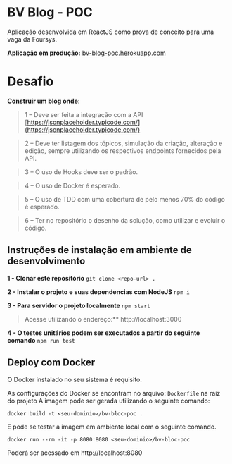 # BV Blog - POC

Aplicação desenvolvida em ReactJS como prova de conceito para uma vaga da Foursys.

**Aplicação em produção:** [bv-blog-poc.herokuapp.com](https://bv-blog-poc.herokuapp.com/) 

# Desafio

**Construir um blog onde**:
>1 – Deve ser feita a integração com a API [https://jsonplaceholder.typicode.com/](https://jsonplaceholder.typicode.com/)

>2 – Deve ter listagem dos tópicos, simulação da criação, alteração e edição, sempre utilizando os respectivos endpoints fornecidos pela API.

>3 – O uso de Hooks deve ser o padrão.

>4 – O uso de Docker é esperado.

>5 – O uso de TDD com uma cobertura de pelo menos 70% do código é esperado.

>6 – Ter no repositório o desenho da solução, como utilizar e evoluir o código.

## Instruções de instalação em ambiente de desenvolvimento

**1 - Clonar este repositório**
``git clone <repo-url> .``

**2 - Instalar o projeto e suas dependencias com NodeJS**
``npm i``

**3 - Para servidor o projeto localmente**
``npm start``

> Acesse utilizando o endereço:** http://localhost:3000

**4 - O testes unitários podem ser executados a partir do seguinte comando**
``npm run test``

## Deploy com Docker

O Docker instalado no seu sistema é requisito.

As configurações do Docker se encontram no arquivo: ```Dockerfile``` na raíz do projeto
A imagem pode ser gerada utilizando o seguinte comando:

``docker build -t <seu-dominio>/bv-bloc-poc .``

E pode se testar a imagem em ambiente local com o seguinte comando. 

``docker run --rm -it -p 8080:8080 <seu-dominio>/bv-bloc-poc``

Poderá ser acessado em http://localhost:8080


